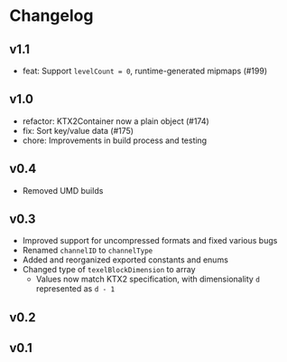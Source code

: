 # Changelog

## v1.1

- feat: Support `levelCount = 0`, runtime-generated mipmaps (#199)

## v1.0

- refactor: KTX2Container now a plain object (#174)
- fix: Sort key/value data (#175)
- chore: Improvements in build process and testing

## v0.4

- Removed UMD builds

## v0.3

- Improved support for uncompressed formats and fixed various bugs
- Renamed `channelID` to `channelType`
- Added and reorganized exported constants and enums
- Changed type of `texelBlockDimension` to array
	- Values now match KTX2 specification, with dimensionality `d` represented as `d - 1`

## v0.2

## v0.1
